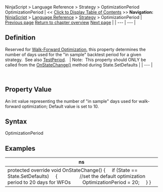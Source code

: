 ﻿
NinjaScript \> Language Reference \> Strategy \> OptimizationPeriod
OptimizationPeriod
| \<\< [Click to Display Table of Contents](optimizationperiod.md) \>\> **Navigation:**     [NinjaScript](ninjascript.md) \> [Language Reference](language_reference_wip.md) \> [Strategy](strategy.md) \> OptimizationPeriod | [Previous page](onpositionupdate.md) [Return to chapter overview](strategy.md) [Next page](order.md) |
| --- | --- |
## Definition
Reserved for [Walk\-Forward Optimization](walk_forward_optimize_a_strate.md), this property determines the number of days used for the "in sample" backtest period for a given strategy.  See also [TestPeriod](testperiod.md).
 
| Note:  This property should ONLY be called from the [OnStateChange()](onstatechange.md) method during State.SetDefaults |
| --- |

 
## Property Value
An int value representing the number of "in sample" days used for walk\-forward optimization; Default value is set to 10\.
 
## Syntax
OptimizationPeriod
 
## 
## Examples
| ns |
| --- |
| protected override void OnStateChange() {      if (State \=\= State.SetDefaults)      {                   //set the default optimization period to 20 days for WFOs          OptimizationPeriod \= 20;      } } |
